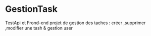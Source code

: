 # GestionTask
TestApi et Frond-end projet de gestion des taches : créer ,supprimer ,modifier une tash &amp; gestion user
